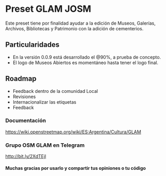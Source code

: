 # Preset GLAM JOSM

Este preset tiene por finalidad ayudar a la edición de Museos, Galerías, Archivos, Bibliotecas y Patrimonio con la adición de cementerios.

## Particularidades

* En la versión 0.0.9 está desarrollado el @90%, a prueba de concepto.
* El logo de Museos Abiertos es momentáneo hasta tener el logo final.

## Roadmap

* Feedback dentro de la comunidad Local
* Revisiones
* Internacionalizar las etiquetas
* Feedback


### Documentación

https://wiki.openstreetmap.org/wiki/ES:Argentina/Cultura/GLAM

### Grupo OSM GLAM en Telegram

http://bit.ly/2XdTEjl


#### Muchas gracias por usarlo y compartir tus opiniones o tu código
